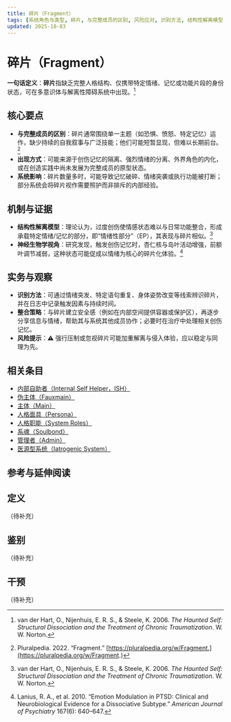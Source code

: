 ```yaml
---
title: 碎片（Fragment）
tags: [系统角色与类型, 碎片, 与完整成员的区别, 风险应对, 识别方法, 结构性解离模型, 系统影响, 神经生物学视角]
updated: 2025-10-03
---
```


# 碎片（Fragment）

**一句话定义**：**碎片**指缺乏完整人格结构、仅携带特定情绪、记忆或功能片段的身份状态，可在多意识体与解离性障碍系统中出现。[^van-der-hart2006]

## 核心要点

- **与完整成员的区别**：碎片通常围绕单一主题（如恐惧、愤怒、特定记忆）运作，缺少持续的自我叙事与广泛技能；他们可能短暂显现，但难以长期前台。[^pluralpedia-fragment]
- **出现方式**：可能来源于创伤记忆的隔离、强烈情绪的分离、外界角色的内化，或在创造实践中尚未发展为完整成员的原型状态。
- **系统影响**：碎片数量多时，可能导致记忆破碎、情绪突袭或执行功能被打断；部分系统会将碎片视作需要照护而非排斥的内部经验。

## 机制与证据

- **结构性解离模型**：理论认为，过度创伤使情感状态难以与日常功能整合，形成承载特定情绪/记忆的部分，即“情绪性部分”（EP），其表现与碎片相似。[^van-der-hart2006]
- **神经生物学视角**：研究发现，触发创伤记忆时，杏仁核与岛叶活动增强，前额叶调节减弱，这种状态可能促成以情绪为核心的碎片化体验。[^lanius2010]

## 实务与观察

- **识别方法**：可通过情绪突发、特定语句重复、身体姿势改变等线索辨识碎片，并在日志中记录触发因素与持续时间。
- **整合策略**：与碎片建立安全感（例如在内部空间提供容器或保护区），再逐步分享信息与情绪，帮助其与系统其他成员协作；必要时在治疗中处理相关创伤记忆。
- **风险提示**：⚠ 强行压制或忽视碎片可能加重解离与侵入体验，应以稳定与同理为先。

## 相关条目

- [内部自助者（Internal Self Helper，ISH）](/entries/Internal-Self-Helper-ISH.md)
- [伪主体（Fauxmain）](/entries/Fauxmain.md)
- [主体（Main）](/entries/Main.md)
- [人格面具（Persona）](/entries/Persona.md)
- [人格职能（System Roles）](/entries/System-Roles.md)
- [系魂（Soulbond）](/entries/Soulbond.md)
- [管理者（Admin）](/entries/Admin.md)
- [医源型系统（Iatrogenic System）](/entries/Iatrogenic-System.md)

## 参考与延伸阅读

[^pluralpedia-fragment]: Pluralpedia. 2022. “Fragment.” [https://pluralpedia.org/w/Fragment.](https://pluralpedia.org/w/Fragment.)
[^van-der-hart2006]: van der Hart, O., Nijenhuis, E. R. S., & Steele, K. 2006. *The Haunted Self: Structural Dissociation and the Treatment of Chronic Traumatization*. W. W. Norton.
[^lanius2010]: Lanius, R. A., et al. 2010. “Emotion Modulation in PTSD: Clinical and Neurobiological Evidence for a Dissociative Subtype.” *American Journal of Psychiatry* 167(6): 640–647.

## 定义

（待补充）

## 鉴别

（待补充）

## 干预

（待补充）
